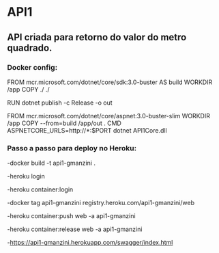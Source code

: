 # API1
## API criada para retorno do valor do metro quadrado.


### Docker config:

FROM mcr.microsoft.com/dotnet/core/sdk:3.0-buster AS build
WORKDIR /app
COPY ./ ./

RUN dotnet publish -c Release -o out

FROM mcr.microsoft.com/dotnet/core/aspnet:3.0-buster-slim
WORKDIR /app
COPY --from=build /app/out .
CMD ASPNETCORE_URLS=http://*:$PORT dotnet API1Core.dll

### Passo a passo para deploy no Heroku:

-docker build -t api1-gmanzini .

-heroku login

-heroku container:login

-docker tag api1-gmanzini registry.heroku.com/api1-gmanzini/web

-heroku container:push web -a api1-gmanzini

-heroku container:release web -a api1-gmanzini

-https://api1-gmanzini.herokuapp.com/swagger/index.html
